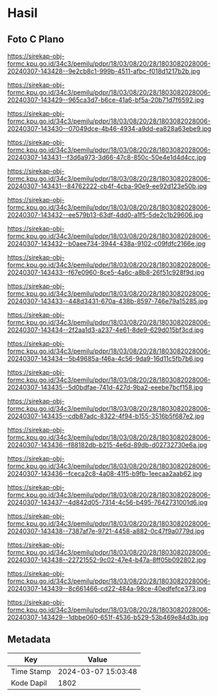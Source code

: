 # Hasil

## Foto C Plano

https://sirekap-obj-formc.kpu.go.id/34c3/pemilu/pdpr/18/03/08/20/28/1803082028006-20240307-143428--9e2cb8c1-999b-4511-afbc-f018d1217b2b.jpg

https://sirekap-obj-formc.kpu.go.id/34c3/pemilu/pdpr/18/03/08/20/28/1803082028006-20240307-143429--965ca3d7-b6ce-41a6-bf5a-20b71d7f6592.jpg

https://sirekap-obj-formc.kpu.go.id/34c3/pemilu/pdpr/18/03/08/20/28/1803082028006-20240307-143430--07049dce-4b46-4934-a9dd-ea828a63ebe9.jpg

https://sirekap-obj-formc.kpu.go.id/34c3/pemilu/pdpr/18/03/08/20/28/1803082028006-20240307-143431--f3d6a973-3d66-47c8-850c-50e4e1d4d4cc.jpg

https://sirekap-obj-formc.kpu.go.id/34c3/pemilu/pdpr/18/03/08/20/28/1803082028006-20240307-143431--84762222-cb4f-4cba-90e9-ee92d123e50b.jpg

https://sirekap-obj-formc.kpu.go.id/34c3/pemilu/pdpr/18/03/08/20/28/1803082028006-20240307-143432--ee579b13-63df-4dd0-a1f5-5de2c1b29606.jpg

https://sirekap-obj-formc.kpu.go.id/34c3/pemilu/pdpr/18/03/08/20/28/1803082028006-20240307-143432--b0aee734-3944-438a-9102-c09fdfc2166e.jpg

https://sirekap-obj-formc.kpu.go.id/34c3/pemilu/pdpr/18/03/08/20/28/1803082028006-20240307-143433--f67e0960-8ce5-4a6c-a8b8-26f51c928f9d.jpg

https://sirekap-obj-formc.kpu.go.id/34c3/pemilu/pdpr/18/03/08/20/28/1803082028006-20240307-143433--448d3431-670a-438b-8597-746e79a15285.jpg

https://sirekap-obj-formc.kpu.go.id/34c3/pemilu/pdpr/18/03/08/20/28/1803082028006-20240307-143434--2f2aa1d3-a237-4e61-8de9-629d015bf3cd.jpg

https://sirekap-obj-formc.kpu.go.id/34c3/pemilu/pdpr/18/03/08/20/28/1803082028006-20240307-143434--5b49685a-f46a-4c56-9da9-16d11c5fb7b6.jpg

https://sirekap-obj-formc.kpu.go.id/34c3/pemilu/pdpr/18/03/08/20/28/1803082028006-20240307-143435--5d0bdfae-741d-427d-9ba2-eeebe7bcf158.jpg

https://sirekap-obj-formc.kpu.go.id/34c3/pemilu/pdpr/18/03/08/20/28/1803082028006-20240307-143435--cdb87adc-8322-4f94-b155-3516b5f687e2.jpg

https://sirekap-obj-formc.kpu.go.id/34c3/pemilu/pdpr/18/03/08/20/28/1803082028006-20240307-143436--f88182db-b215-4e6d-89db-d02732730e6a.jpg

https://sirekap-obj-formc.kpu.go.id/34c3/pemilu/pdpr/18/03/08/20/28/1803082028006-20240307-143436--fceca2c8-4a08-41f5-b9fb-1eecaa2aab62.jpg

https://sirekap-obj-formc.kpu.go.id/34c3/pemilu/pdpr/18/03/08/20/28/1803082028006-20240307-143437--4d842d05-7314-4c56-b495-7642731001d6.jpg

https://sirekap-obj-formc.kpu.go.id/34c3/pemilu/pdpr/18/03/08/20/28/1803082028006-20240307-143438--7387af7e-9721-4458-a882-0c47f9a0779d.jpg

https://sirekap-obj-formc.kpu.go.id/34c3/pemilu/pdpr/18/03/08/20/28/1803082028006-20240307-143438--22721552-9c02-47e4-b47a-8ff05b092802.jpg

https://sirekap-obj-formc.kpu.go.id/34c3/pemilu/pdpr/18/03/08/20/28/1803082028006-20240307-143439--8c661466-cd22-484a-98ce-40edfefce373.jpg

https://sirekap-obj-formc.kpu.go.id/34c3/pemilu/pdpr/18/03/08/20/28/1803082028006-20240307-143429--1dbbe060-651f-4536-b529-53b469e84d3b.jpg


## Metadata

| Key        | Value               |
| ---------- | ------------------- |
| Time Stamp | 2024-03-07 15:03:48 |
| Kode Dapil | 1802                |



